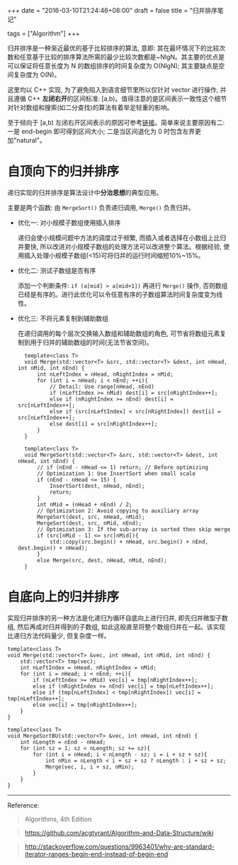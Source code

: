 +++
date = "2016-03-10T21:24:46+08:00"
draft = false
title = "归并排序笔记"

tags = ["Algorithm"]
+++

归并排序是一种渐近最优的基于比较排序的算法, 意即: 其在最坏情况下的比较次数和任意基于比较的排序算法所需的最少比较次数都是~NlgN。其主要的优点是可以保证将任意长度为 N 的数组排序的时间复杂度为 O(NlgN); 其主要缺点是空间复杂度为 O(N)。

这里均以 C++ 实现, 为了避免陷入到语言细节里所以仅针对 vector 进行操作, 并且遵循 C++ **左闭右开**的区间标准: [a,b)。值得注意的是区间表示一致性这个细节对针对数组和搜索(如二分查找)的算法有着举足轻重的影响。

至于倾向于 [a,b) 左闭右开区间表示的原因可参考[链接](http://stackoverflow.com/questions/9963401/why-are-standard-iterator-ranges-begin-end-instead-of-begin-end)。简单来说主要原因有二: 一是 end-begin 即可得到区间大小; 二是当区间退化为 0 时包含左界更加"natural"。

# 自顶向下的归并排序 #

递归实现的归并排序是算法设计中**分治思想**的典型应用。

主要是两个函数: 由 `MergeSort()` 负责递归调用, `Merge()` 负责归并。

- 优化一: 对小规模子数组使用插入排序

    递归会使小规模问题中方法的调度过于频繁, 而插入或者选择在小数组上比归并要快, 所以改进对小规模子数组的处理方法可以改进整个算法。根据经验, 使用插入处理小规模子数组(<15)可将归并的运行时间缩短10%~15%。

- 优化二: 测试子数组是否有序
    
    添加一个判断条件: `if (a[mid] > a[mid+1])` 再进行 `Merge()` 操作, 否则数组已经是有序的。进行此优化可以令任意有序的子数组算法时间复杂度变为线性。

- 优化三: 不将元素复制到辅助数组

    在递归调用的每个层次交换输入数组和辅助数组的角色, 可节省将数组元素复制到用于归并的辅助数组的时间(无法节省空间)。
    
        template<class T>
        void Merge(std::vector<T> &src, std::vector<T> &dest, int nHead, int nMid, int nEnd) {
        	int nLeftIndex = nHead, nRightIndex = nMid;
        	for (int i = nHead; i < nEnd; ++i){
        		// Detail: Use range[nHead, nEnd)
        		if (nLeftIndex >= nMid) dest[i] = src[nRightIndex++];
        		else if (nRightIndex >= nEnd) dest[i] = src[nLeftIndex++];
        		else if (src[nLeftIndex] < src[nRightIndex]) dest[i] = src[nLeftIndex++];
        		else dest[i] = src[nRightIndex++];
        	}
        }
        
        template<class T>
        void MergeSort(std::vector<T> &src, std::vector<T> &dest, int nHead, int nEnd) {
        	// if (nEnd - nHead <= 1) return; // Before optimizing
        	// Optimization 1: Use InsertSort when small scale
        	if (nEnd - nHead <= 15) {
        		InsertSort(dest, nHead, nEnd);
        		return;
        	}
        	int nMid = (nHead + nEnd) / 2;
        	// Optimization 2: Avoid copying to auxiliary array
        	MergeSort(dest, src, nHead, nMid);
        	MergeSort(dest, src, nMid, nEnd);
        	// Optimization 3: If the sub-array is sorted then skip merge
        	if (src[nMid - 1] <= src[nMid]){
        		std::copy(src.begin() + nHead, src.begin() + nEnd, dest.begin() + nHead);
        	}
        	else Merge(src, dest, nHead, nMid, nEnd);
        }

# 自底向上的归并排序 #

实现归并排序的另一种方法是化递归为循环自底向上进行归并, 即先归并微型子数组, 然后再成对归并得到的子数组, 如此这般直至将整个数组归并在一起。该实现比递归方法代码量少, 但复杂度一样。

	template<class T>
	void Merge(std::vector<T> &vec, int nHead, int nMid, int nEnd) {
		std::vector<T> tmp(vec);
		int nLeftIndex = nHead, nRightIndex = nMid;
		for (int i = nHead; i < nEnd; ++i){
			if (nLeftIndex >= nMid) vec[i] = tmp[nRightIndex++];
			else if (nRightIndex >= nEnd) vec[i] = tmp[nLeftIndex++];
			else if (tmp[nLeftIndex] < tmp[nRightIndex]) vec[i] = tmp[nLeftIndex++];
			else vec[i] = tmp[nRightIndex++];
		}
	}
	
	template<class T>
	void MergeSortBU(std::vector<T> &vec, int nHead, int nEnd) {
		int nLength = nEnd - nHead;
		for (int sz = 1; sz < nLength; sz += sz){
			for (int i = nHead; i < nLength - sz; i = i + sz + sz){
				int nMin = nLength < i + sz + sz ? nLength : i + sz + sz;
				Merge(vec, i, i + sz, nMin);
			}
		}
	}

----------
Reference:

> Algorithms, 4th Edition

> https://github.com/acgtyrant/Algorithm-and-Data-Structure/wiki

> http://stackoverflow.com/questions/9963401/why-are-standard-iterator-ranges-begin-end-instead-of-begin-end